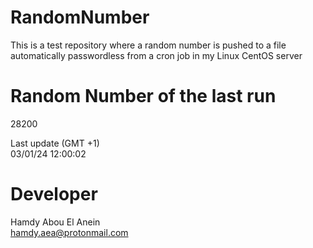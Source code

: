 # RandomNumber    
This is a test repository where a random number is pushed to a file automatically passwordless from a cron job in my Linux CentOS server    
# Random Number of the last run   
28200
      
Last update (GMT +1)    
03/01/24 12:00:02
# Developer    
Hamdy Abou El Anein   
hamdy.aea@protonmail.com
